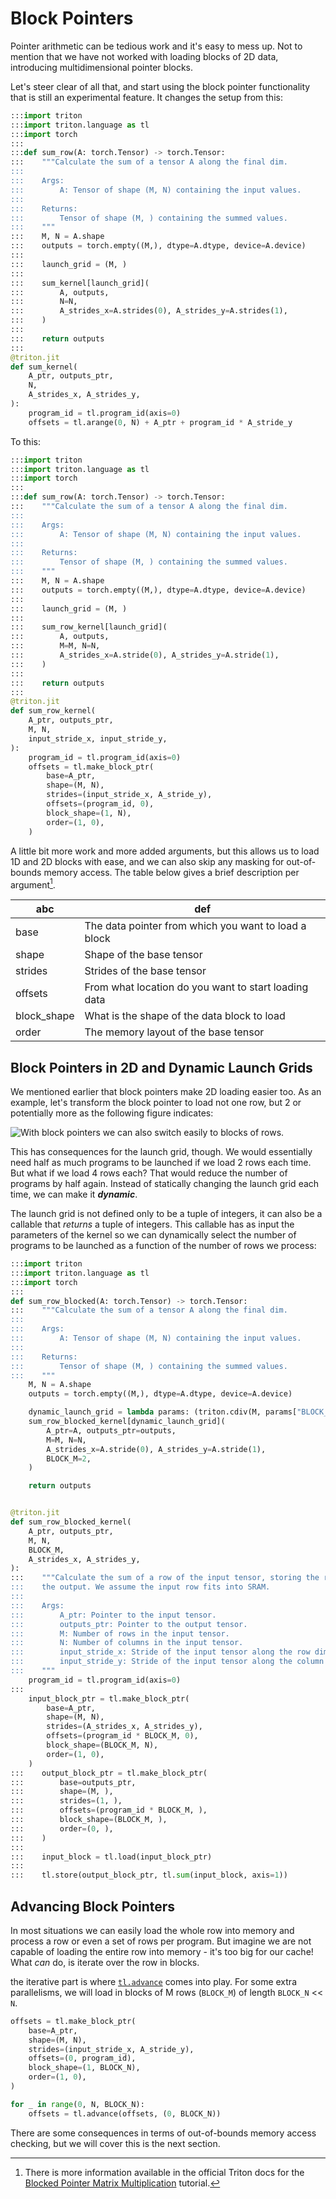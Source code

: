 # Block Pointers

Pointer arithmetic can be tedious work and it's easy to mess up.
Not to mention that we have not worked with loading blocks of 2D data, introducing multidimensional pointer blocks.

Let's steer clear of all that, and start using the block pointer functionality that is still an experimental feature. It changes the setup from this:

```python
:::import triton
:::import triton.language as tl
:::import torch
:::
:::def sum_row(A: torch.Tensor) -> torch.Tensor:
:::    """Calculate the sum of a tensor A along the final dim.
:::
:::    Args:
:::        A: Tensor of shape (M, N) containing the input values.
:::
:::    Returns:
:::        Tensor of shape (M, ) containing the summed values.
:::    """
:::    M, N = A.shape
:::    outputs = torch.empty((M,), dtype=A.dtype, device=A.device)
:::
:::    launch_grid = (M, )
:::
:::    sum_kernel[launch_grid](
:::        A, outputs,
:::        N=N,
:::        A_strides_x=A.strides(0), A_strides_y=A.strides(1),
:::    )
:::
:::    return outputs
:::
@triton.jit
def sum_kernel(
    A_ptr, outputs_ptr,
    N,
    A_strides_x, A_strides_y,
):
    program_id = tl.program_id(axis=0)
    offsets = tl.arange(0, N) + A_ptr + program_id * A_stride_y
```

To this:

```python
:::import triton
:::import triton.language as tl
:::import torch
:::
:::def sum_row(A: torch.Tensor) -> torch.Tensor:
:::    """Calculate the sum of a tensor A along the final dim.
:::
:::    Args:
:::        A: Tensor of shape (M, N) containing the input values.
:::
:::    Returns:
:::        Tensor of shape (M, ) containing the summed values.
:::    """
:::    M, N = A.shape
:::    outputs = torch.empty((M,), dtype=A.dtype, device=A.device)
:::
:::    launch_grid = (M, )
:::
:::    sum_row_kernel[launch_grid](
:::        A, outputs,
:::        M=M, N=N,
:::        A_strides_x=A.stride(0), A_strides_y=A.stride(1),
:::    )
:::
:::    return outputs
:::
@triton.jit
def sum_row_kernel(
    A_ptr, outputs_ptr,
    M, N,
    input_stride_x, input_stride_y,
):
    program_id = tl.program_id(axis=0)
    offsets = tl.make_block_ptr(
        base=A_ptr,
        shape=(M, N),
        strides=(input_stride_x, A_stride_y),
        offsets=(program_id, 0),
        block_shape=(1, N),
        order=(1, 0),
    )
```
A little bit more work and more added arguments, but this allows us to load 1D and 2D blocks with ease, and we can also skip any masking for out-of-bounds memory access. The table below gives a brief description per argument[^1].

| abc         | def |
|-------------|-----|
| base        | The data pointer from which you want to load a block |
| shape       | Shape of the base tensor |
| strides     | Strides of the base tensor |
| offsets     | From what location do you want to start loading data |
| block_shape | What is the shape of the data block to load |
| order       | The memory layout of the base tensor |

## Block Pointers in 2D and Dynamic Launch Grids
We mentioned earlier that block pointers make 2D loading easier too. As an example, let's transform the block pointer to load not one row, but 2 or potentially more as the following figure indicates:

![With block pointers we can also switch easily to blocks of rows.](images/block-offsets.svg)

This has consequences for the launch grid, though. We would essentially need half as much programs to be launched if we load 2 rows each time. But what if we load 4 rows each? That would reduce the number of programs by half again. Instead of statically changing the launch grid each time, we can make it ***dynamic***.

The launch grid is not defined only to be a tuple of integers, it can also be a callable that *returns* a tuple of integers. This callable has as input the parameters of the kernel so we can dynamically select the number of programs to be launched as a function of the number of rows we process:

```python
:::import triton
:::import triton.language as tl
:::import torch
:::
def sum_row_blocked(A: torch.Tensor) -> torch.Tensor:
:::    """Calculate the sum of a tensor A along the final dim.
:::
:::    Args:
:::        A: Tensor of shape (M, N) containing the input values.
:::
:::    Returns:
:::        Tensor of shape (M, ) containing the summed values.
:::    """
    M, N = A.shape
    outputs = torch.empty((M,), dtype=A.dtype, device=A.device)

    dynamic_launch_grid = lambda params: (triton.cdiv(M, params["BLOCK_M"]), )
    sum_row_blocked_kernel[dynamic_launch_grid](
        A_ptr=A, outputs_ptr=outputs,
        M=M, N=N,
        A_strides_x=A.stride(0), A_strides_y=A.stride(1),
        BLOCK_M=2,
    )

    return outputs


@triton.jit
def sum_row_blocked_kernel(
    A_ptr, outputs_ptr,
    M, N,
    BLOCK_M,
    A_strides_x, A_strides_y,
):
:::    """Calculate the sum of a row of the input tensor, storing the result in
:::    the output. We assume the input row fits into SRAM.
:::
:::    Args:
:::        A_ptr: Pointer to the input tensor.
:::        outputs_ptr: Pointer to the output tensor.
:::        M: Number of rows in the input tensor.
:::        N: Number of columns in the input tensor.
:::        input_stride_x: Stride of the input tensor along the row dim.
:::        input_stride_y: Stride of the input tensor along the column dim.
:::    """
    program_id = tl.program_id(axis=0)
:::
    input_block_ptr = tl.make_block_ptr(
        base=A_ptr,
        shape=(M, N),
        strides=(A_strides_x, A_strides_y),
        offsets=(program_id * BLOCK_M, 0),
        block_shape=(BLOCK_M, N),
        order=(1, 0),
    )
:::    output_block_ptr = tl.make_block_ptr(
:::        base=outputs_ptr,
:::        shape=(M, ),
:::        strides=(1, ),
:::        offsets=(program_id * BLOCK_M, ),
:::        block_shape=(BLOCK_M, ),
:::        order=(0, ),
:::    )
:::
:::    input_block = tl.load(input_block_ptr)
:::
:::    tl.store(output_block_ptr, tl.sum(input_block, axis=1))
```


## Advancing Block Pointers
In most situations we can easily load the whole row into memory and process a row or even a set of rows per program. But imagine we are not capable of loading the entire row into memory - it's too big for our cache! What *can* do, is iterate over the row in blocks. 

the iterative part is where [`tl.advance`](https://github.com/openai/triton/blob/f107df16a07dda3001b466d764ed87a69a56c60e/python/triton/language/core.py#L1179) comes into play. For some extra parallelisms, we will load in blocks of M rows (`BLOCK_M`) of length `BLOCK_N` << `N`.

```python
offsets = tl.make_block_ptr(
    base=A_ptr,
    shape=(M, N),
    strides=(input_stride_x, A_stride_y),
    offsets=(0, program_id),
    block_shape=(1, BLOCK_N),
    order=(1, 0),
)

for _ in range(0, N, BLOCK_N):
    offsets = tl.advance(offsets, (0, BLOCK_N))
```

There are some consequences in terms of out-of-bounds memory access checking, but we will cover this is the next section.

[^1]: There is more information available in the official Triton docs for the [Blocked Pointer Matrix Multiplication](https://triton-lang.org/main/getting-started/tutorials/08-experimental-block-pointer.html#make-a-block-pointer) tutorial.